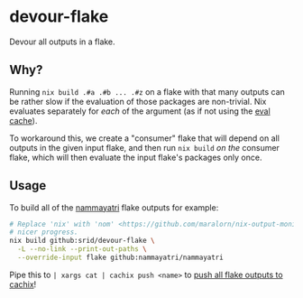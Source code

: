 # devour-flake

Devour all outputs in a flake.

## Why?

Running `nix build .#a .#b ... .#z` on a flake with that many outputs can be rather slow if the evaluation of those packages are non-trivial. Nix evaluates separately for *each* of the argument (as if not using the [eval cache](https://www.tweag.io/blog/2020-06-25-eval-cache/)).

To workaround this, we create a "consumer" flake that will depend on all outputs in the given input flake, and then run `nix build` *on the* consumer flake, which will then evaluate the input flake's packages only once.


## Usage

To build all of the [nammayatri](https://github.com/nammayatri/nammayatri) flake outputs for example:

```bash
# Replace 'nix' with 'nom' <https://github.com/maralorn/nix-output-monitor> for
# nicer progress.
nix build github:srid/devour-flake \
  -L --no-link --print-out-paths \
  --override-input flake github:nammayatri/nammayatri
```

Pipe this to `| xargs cat | cachix push <name>` to [push all flake outputs to cachix](https://github.com/juspay/jenkins-nix-ci/commit/71003fbaaba8a17e02bc74c70504ebacc6a5818c)!

